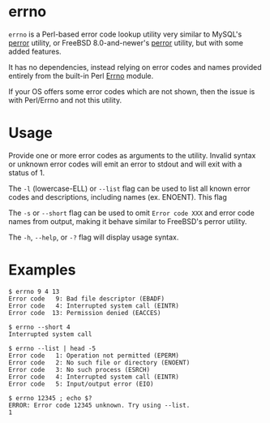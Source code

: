 # errno

`errno` is a Perl-based error code lookup utility very similar to
MySQL's
[perror](https://dev.mysql.com/doc/refman/5.7/en/perror.html)
utility, or FreeBSD 8.0-and-newer's
[perror](https://www.freebsd.org/cgi/man.cgi?perror)
utility, but with some added features.

It has no dependencies, instead relying on error codes and names
provided entirely from the built-in Perl
[Errno](https://perldoc.perl.org/Errno.html)
module.

If your OS offers some error codes which are not shown, then the
issue is with Perl/Errno and not this utility.

# Usage

Provide one or more error codes as arguments to the utility.
Invalid syntax or unknown error codes will emit an error to stdout
and will exit with a status of 1.

The `-l` (lowercase-ELL) or `--list` flag can be used to list all
known error codes and descriptions, including names (ex. ENOENT).
This flag 

The `-s` or `--short` flag can be used to omit `Error code XXX` and
error code names from output, making it behave similar to FreeBSD's
perror utility.

The `-h`, `--help`, or `-?` flag will display usage syntax.

# Examples

```
$ errno 9 4 13
Error code   9: Bad file descriptor (EBADF)
Error code   4: Interrupted system call (EINTR)
Error code  13: Permission denied (EACCES)

$ errno --short 4
Interrupted system call

$ errno --list | head -5
Error code   1: Operation not permitted (EPERM)
Error code   2: No such file or directory (ENOENT)
Error code   3: No such process (ESRCH)
Error code   4: Interrupted system call (EINTR)
Error code   5: Input/output error (EIO)

$ errno 12345 ; echo $?
ERROR: Error code 12345 unknown. Try using --list.
1
```
